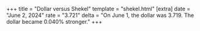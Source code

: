 +++
title = "Dollar versus Shekel"
template = "shekel.html"
[extra]
date = "June  2, 2024"
rate = "3.721"
delta = "On June  1, the dollar was 3.719. The dollar became 0.040% stronger."
+++
